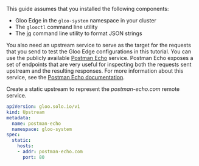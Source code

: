 This guide assumes that you installed the following components:
* Gloo Edge in the `gloo-system` namespace in your cluster
* The `glooctl` command line utility
* The [jq](https://stedolan.github.io/jq/) command line utility to format JSON strings

You also need an upstream service to serve as the target for the requests that you send to test the Gloo Edge configurations 
in this tutorial. You can use the publicly available [Postman Echo](https://postman-echo.com/) service. 
Postman Echo exposes a set of endpoints that are very useful for inspecting both the requests sent upstream and the resulting responses. For more information about this service, see the [Postman Echo documentation](https://docs.postman-echo.com/?version=latest).

Create a static upstream to represent the _postman-echo.com_ remote service.

```yaml
apiVersion: gloo.solo.io/v1
kind: Upstream
metadata:
  name: postman-echo
  namespace: gloo-system
spec:
  static:
    hosts:
    - addr: postman-echo.com
      port: 80
```